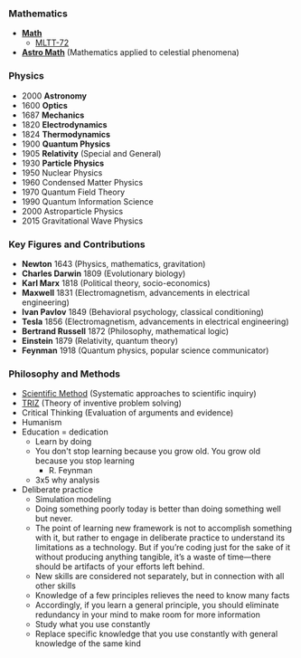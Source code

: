 ### Mathematics
- **[Math](https://github.com/streamcode9/os/blob/main/math.md)**
  - [MLTT-72](/2025/04/05/mltt-72.html)
- **[Astro Math](http://www.danfleisch.com/sgmoa/)** (Mathematics applied to celestial phenomena)

### Physics
- 2000 **Astronomy**
- 1600 **Optics**
- 1687 **Mechanics**
- 1820 **Electrodynamics**
- 1824 **Thermodynamics**
- 1900 **Quantum Physics**
- 1905 **Relativity** (Special and General)
- 1930 **Particle Physics**
- 1950 Nuclear Physics
- 1960	Condensed Matter Physics
- 1970	Quantum Field Theory
- 1990	Quantum Information Science
- 2000	Astroparticle Physics
- 2015	Gravitational Wave Physics

### Key Figures and Contributions
- **Newton** 1643 (Physics, mathematics, gravitation)
- **Charles Darwin** 1809 (Evolutionary biology)
- **Karl Marx** 1818 (Political theory, socio-economics)
- **Maxwell** 1831 (Electromagnetism, advancements in electrical engineering)
- **Ivan Pavlov** 1849 (Behavioral psychology, classical conditioning)
- **Tesla** 1856 (Electromagnetism, advancements in electrical engineering)
- **Bertrand Russell** 1872 (Philosophy, mathematical logic)
- **Einstein** 1879 (Relativity, quantum theory)
- **Feynman** 1918 (Quantum physics, popular science communicator)

### Philosophy and Methods
* [Scientific Method](https://en.m.wikipedia.org/wiki/Scientific_method) (Systematic approaches to scientific inquiry)
* [TRIZ](https://en.m.wikipedia.org/wiki/TRIZ) (Theory of inventive problem solving)
* Critical Thinking (Evaluation of arguments and evidence)
* Humanism
* Education = dedication
  * Learn by doing
  * You don't stop learning
    because you grow old.
    You grow old
    because you stop learning
    - R. Feynman
  * 3x5 why analysis
* Deliberate practice
  * Simulation modeling
  * Doing something poorly today is better than doing something well but never.
  * The point of learning new framework  is not to accomplish something with it, but rather to engage in deliberate practice to understand its limitations as a technology. But if you’re coding just for the sake of it without producing anything tangible, it’s a waste of time—there should be artifacts of your efforts left behind.
  * New skills are considered not separately, but in connection with all other skills
  * Knowledge of a few principles relieves the need to know many facts
  * Accordingly, if you learn a general principle, you should eliminate redundancy in your mind to make room for more information
  * Study what you use constantly
  * Replace specific knowledge that you use constantly with general knowledge of the same kind
 
